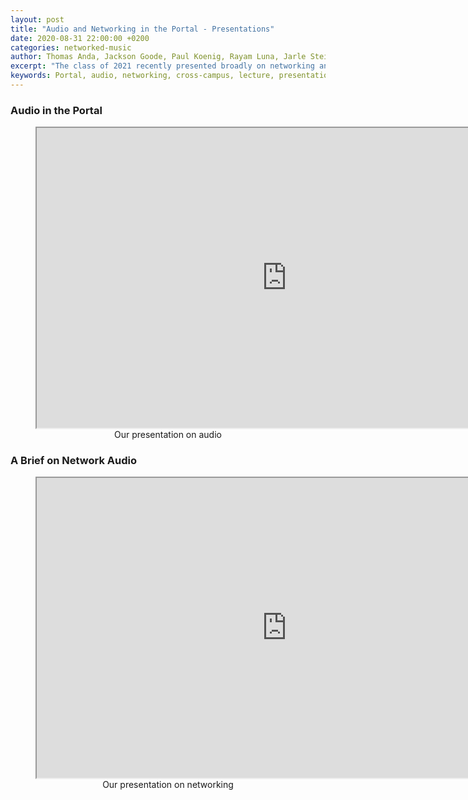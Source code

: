 ```yaml
---
layout: post
title: "Audio and Networking in the Portal - Presentations"
date: 2020-08-31 22:00:00 +0200
categories: networked-music
author: Thomas Anda, Jackson Goode, Paul Koenig, Rayam Luna, Jarle Steinhovden, Aleksander Tidemann, Gaute Wardenær, Ulrik Halmøy, Tom Ignatius, Thibault Jaccard, Simon Sandvik
excerpt: "The class of 2021 recently presented broadly on networking and audio within the context of the Portal. Presentations are included in this blog post as pdfs."
keywords: Portal, audio, networking, cross-campus, lecture, presentation
---
```


### Audio in the Portal

<figure align="middle">
    <iframe src="https://drive.google.com/file/d/1lmmMjimdmNrnFy_MT7jGKR6gRbFkyB4z/preview" width="800px" height="480px" allowfullscreen></iframe>
    <figcaption>Our presentation on audio</figcaption>
</figure>

### A Brief on Network Audio

<figure align="middle">
    <iframe src="https://drive.google.com/file/d/1Gis9vvUJioKamzqrBFqPP7CJc0c8LntS/preview" width="800px" height="480px" allowfullscreen></iframe>
    <figcaption>Our presentation on networking</figcaption>
</figure>

